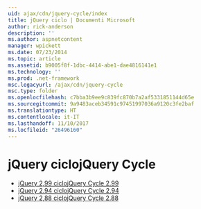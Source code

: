 ```yaml
---
uid: ajax/cdn/jquery-cycle/index
title: jQuery ciclo | Documenti Microsoft
author: rick-anderson
description: ''
ms.author: aspnetcontent
manager: wpickett
ms.date: 07/23/2014
ms.topic: article
ms.assetid: b9005f8f-1dbc-4414-abe1-dae4816141e1
ms.technology: ''
ms.prod: .net-framework
msc.legacyurl: /ajax/cdn/jquery-cycle
msc.type: folder
ms.openlocfilehash: c7bba3b9ee9c839fc870b7a2af5331851144d65e
ms.sourcegitcommit: 9a9483aceb34591c97451997036a9120c3fe2baf
ms.translationtype: HT
ms.contentlocale: it-IT
ms.lasthandoff: 11/10/2017
ms.locfileid: "26496160"
---
```

<a name="jquery-cycle"></a><span data-ttu-id="f3495-102">jQuery ciclo</span><span class="sxs-lookup"><span data-stu-id="f3495-102">jQuery Cycle</span></span>
====================
- [<span data-ttu-id="f3495-103">jQuery 2,99 ciclo</span><span class="sxs-lookup"><span data-stu-id="f3495-103">jQuery Cycle 2.99</span></span>](cdnjquerycycle299.md)
- [<span data-ttu-id="f3495-104">jQuery 2.94 ciclo</span><span class="sxs-lookup"><span data-stu-id="f3495-104">jQuery Cycle 2.94</span></span>](cdnjquerycycle294.md)
- [<span data-ttu-id="f3495-105">jQuery 2,88 ciclo</span><span class="sxs-lookup"><span data-stu-id="f3495-105">jQuery Cycle 2.88</span></span>](cdnjquerycycle288.md)
